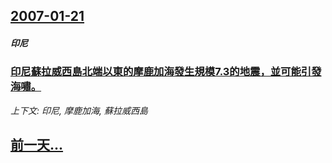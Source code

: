 ## [2007-01-21](/news/2007/01/21/index.md)

##### 印尼
### [印尼蘇拉威西島北端以東的摩鹿加海發生規模7.3的地震，並可能引發海嘯。](/news/2007/01/21/印尼蘇拉威西島北端以東的摩鹿加海發生規模73的地震-並可能引發海嘯.md)
_上下文: 印尼, 摩鹿加海, 蘇拉威西島_

## [前一天...](/news/2007/01/20/index.md)

